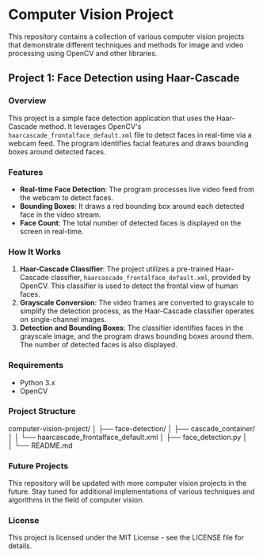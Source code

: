 # Computer Vision Project

This repository contains a collection of various computer vision projects that demonstrate different techniques and methods for image and video processing using OpenCV and other libraries.

## Project 1: Face Detection using Haar-Cascade

### Overview
This project is a simple face detection application that uses the Haar-Cascade method. It leverages OpenCV's `haarcascade_frontalface_default.xml` file to detect faces in real-time via a webcam feed. The program identifies facial features and draws bounding boxes around detected faces.

### Features
- **Real-time Face Detection**: The program processes live video feed from the webcam to detect faces.
- **Bounding Boxes**: It draws a red bounding box around each detected face in the video stream.
- **Face Count**: The total number of detected faces is displayed on the screen in real-time.

### How It Works
1. **Haar-Cascade Classifier**: The project utilizes a pre-trained Haar-Cascade classifier, `haarcascade_frontalface_default.xml`, provided by OpenCV. This classifier is used to detect the frontal view of human faces.
2. **Grayscale Conversion**: The video frames are converted to grayscale to simplify the detection process, as the Haar-Cascade classifier operates on single-channel images.
3. **Detection and Bounding Boxes**: The classifier identifies faces in the grayscale image, and the program draws bounding boxes around them. The number of detected faces is also displayed.

### Requirements
- Python 3.x
- OpenCV

### Project Structure

computer-vision-project/
│
├── face-detection/
│   ├── cascade_container/
│   │   └── haarcascade_frontalface_default.xml
│   ├── face_detection.py
│   
│
└── README.md

### Future Projects
This repository will be updated with more computer vision projects in the future. Stay tuned for additional implementations of various techniques and algorithms in the field of computer vision.

### License
This project is licensed under the MIT License - see the LICENSE file for details.
